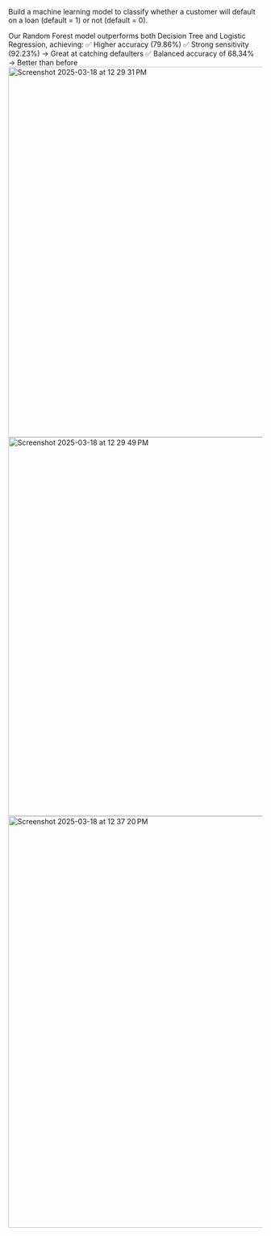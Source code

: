 Build a machine learning model to classify whether a customer will default on a loan (default = 1) or not (default = 0).

Our Random Forest model outperforms both Decision Tree and Logistic Regression, achieving:
✅ Higher accuracy (79.86%)
✅ Strong sensitivity (92.23%) → Great at catching defaulters
✅ Balanced accuracy of 68.34% → Better than before
<img width="734" alt="Screenshot 2025-03-18 at 12 29 31 PM" src="https://github.com/user-attachments/assets/6373410f-e0c2-4957-bfd9-2268167f20a3" />
<img width="751" alt="Screenshot 2025-03-18 at 12 29 49 PM" src="https://github.com/user-attachments/assets/babc6ac2-ce2a-4d21-85b5-980c793db469" />
<img width="816" alt="Screenshot 2025-03-18 at 12 37 20 PM" src="https://github.com/user-attachments/assets/57594041-6ca1-46b1-bef9-4e60ed1fd024" />
